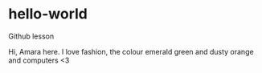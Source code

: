 # hello-world
Github lesson 

Hi, Amara here. I love fashion, the colour emerald green and dusty orange and computers <3 
